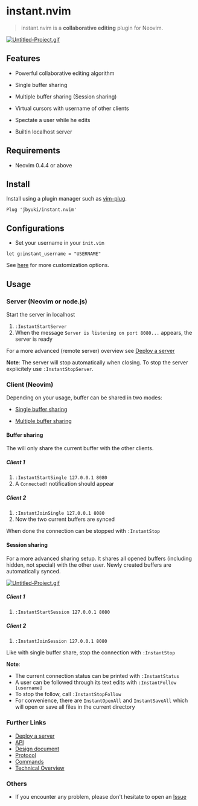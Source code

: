 instant.nvim
============

> instant.nvim is a **collaborative editing** plugin for Neovim.

[![Untitled-Project.gif](https://i.postimg.cc/wxDFX40G/Untitled-Project.gif)](https://postimg.cc/fkTxZC4c)

Features
--------

* Powerful collaborative editing algorithm

* Single buffer sharing

* Multiple buffer sharing (Session sharing)

* Virtual cursors with username of other clients

* Spectate a user while he edits

* Builtin localhost server

Requirements
------------

* Neovim 0.4.4 or above

Install
-------

Install using a plugin manager such as [vim-plug](https://github.com/junegunn/vim-plug).

```
Plug 'jbyuki/instant.nvim'
```

Configurations
--------------

* Set your username in your `init.vim`

```
let g:instant_username = "USERNAME"
```

See [here](https://github.com/jbyuki/instant.nvim/wiki/Customization) for more customization options.

Usage
-----

### Server (Neovim or node.js)

Start the server in localhost

1. `:InstantStartServer`
2. When the message `Server is listening on port 8080...` appears, the server is ready

For a more advanced (remote server) overview see [Deploy a server](https://github.com/jbyuki/instant.nvim/wiki/Deploy-a-server)

**Note**: The server will stop automatically when closing. To stop the server explicitely use `:InstantStopServer`.

### Client (Neovim)

Depending on your usage, buffer can be shared in two modes:

* [Single buffer sharing](#buffer-sharing)

* [Multiple buffer sharing](#session-sharing)


#### Buffer sharing

The will only share the current buffer with the other clients.

##### Client 1
1. `:InstantStartSingle 127.0.0.1 8080`
2. A `Connected!` notification should appear

##### Client 2
1. `:InstantJoinSingle 127.0.0.1 8080`
2. Now the two current buffers are synced

When done the connection can be stopped with `:InstantStop`

#### Session sharing

For a more advanced sharing setup. It shares all opened buffers (including hidden, not special) with
the other user. Newly created buffers are automatically synced.

[![Untitled-Project.gif](https://i.postimg.cc/ydM961f3/Untitled-Project.gif)](https://postimg.cc/gXKrNWbG)

##### Client 1
1. `:InstantStartSession 127.0.0.1 8080`

##### Client 2
1. `:InstantJoinSession 127.0.0.1 8080`

Like with single buffer share, stop the connection with `:InstantStop`

**Note**: 

* The current connection status can be printed with `:InstantStatus`
* A user can be followed through its text edits with `:InstantFollow [username]`
* To stop the follow, call `:InstantStopFollow`
* For convenience, there are `InstantOpenAll` and `InstantSaveAll` which will open or save all files in the current directory


### Further Links

* [Deploy a server](https://github.com/jbyuki/instant.nvim/wiki/Deploy-a-server)
* [API](https://github.com/jbyuki/instant.nvim/wiki/API)
* [Design document](https://github.com/jbyuki/instant.nvim/wiki/Design-Document)
* [Protocol](https://github.com/jbyuki/instant.nvim/wiki/Protocol)
* [Commands](https://github.com/jbyuki/instant.nvim/wiki/Commands)
* [Technical Overview](https://github.com/jbyuki/instant.nvim/wiki/Technical-Overview)

### Others

* If you encounter any problem, please don't hesitate to open an [Issue](https://github.com/jbyuki/instant.nvim/issues)
